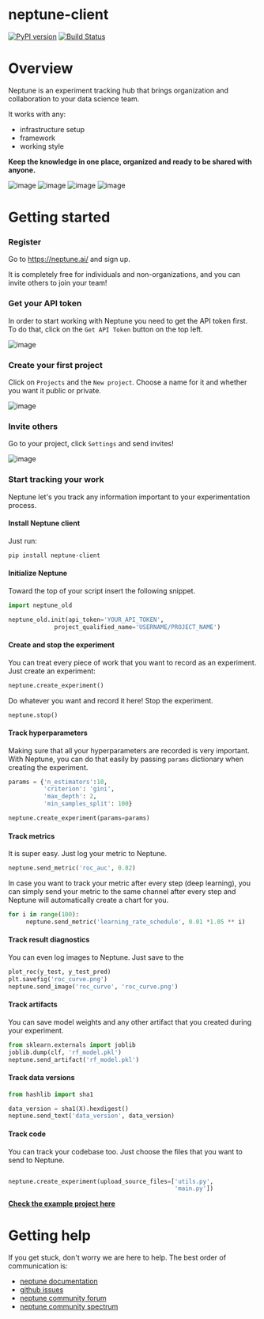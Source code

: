 # neptune-client
[![PyPI version](https://badge.fury.io/py/neptune-client.svg)](https://badge.fury.io/py/neptune-client)
[![Build Status](https://travis-ci.org/neptune-ai/neptune-client.svg?branch=master)](https://travis-ci.org/neptune-ai/neptune-client)

# Overview

Neptune is an experiment tracking hub that brings organization and collaboration to your data science team. 

It works with any:
* infrastructure setup
* framework
* working style

**Keep the knowledge in one place, organized and ready to be shared with anyone.**

![image](https://gist.githubusercontent.com/jakubczakon/f754769a39ea6b8fa9728ede49b9165c/raw/2f3a5577ac55595e8b9241d81a2de43a0fc663db/wiki.png)
![image](https://gist.githubusercontent.com/jakubczakon/f754769a39ea6b8fa9728ede49b9165c/raw/2a67f6ed1017d3f6a3dec6fe85d1727f3b41f533/neptune_quick_start.png)
![image](https://gist.githubusercontent.com/jakubczakon/f754769a39ea6b8fa9728ede49b9165c/raw/8aa4f35e29a2a5177e89a8ed5d1daa233b04b0b9/clf_report.png)
![image](https://gist.githubusercontent.com/jakubczakon/f754769a39ea6b8fa9728ede49b9165c/raw/8aa4f35e29a2a5177e89a8ed5d1daa233b04b0b9/ship_predictions.png)

# Getting started

### Register
Go to https://neptune.ai/ and sign up.

It is completely free for individuals and non-organizations, and you can invite others to join your team!

### Get your API token
In order to start working with Neptune you need to get the API token first.
To do that, click on the `Get API Token` button on the top left.

![image](https://gist.githubusercontent.com/jakubczakon/f754769a39ea6b8fa9728ede49b9165c/raw/e3776e605fea1fd5377c3ec748ba87b71cd8ef12/get_api_token.png)


### Create your first project
Click on `Projects` and the `New project`. Choose a name for it and whether you want it public or private.

![image](https://gist.githubusercontent.com/jakubczakon/f754769a39ea6b8fa9728ede49b9165c/raw/e3776e605fea1fd5377c3ec748ba87b71cd8ef12/new_project.png)


### Invite others
Go to your project, click `Settings` and send invites!

![image](https://gist.githubusercontent.com/jakubczakon/f754769a39ea6b8fa9728ede49b9165c/raw/e3776e605fea1fd5377c3ec748ba87b71cd8ef12/invite.png)

### Start tracking your work
Neptune let's you track any information important to your experimentation process.

#### Install Neptune client
Just run:

```bash
pip install neptune-client
```

#### Initialize Neptune
Toward the top of your script insert the following snippet.

```python
import neptune_old

neptune_old.init(api_token='YOUR_API_TOKEN',
             project_qualified_name='USERNAME/PROJECT_NAME')
```

#### Create and stop the experiment
You can treat every piece of work that you want to record as an experiment.
Just create an experiment:

```python
neptune.create_experiment()
```
Do whatever you want and record it here!
Stop the experiment.

```python
neptune.stop()
```

#### Track hyperparameters
Making sure that all your hyperparameters are recorded is very important.
With Neptune, you can do that easily by passing `params` dictionary when creating the experiment.

```python
params = {'n_estimators':10,
          'criterion': 'gini',
          'max_depth': 2,
          'min_samples_split': 100}

neptune.create_experiment(params=params)

```

#### Track metrics
It is super easy. Just log your metric to Neptune.

```python
neptune.send_metric('roc_auc', 0.82)
```

In case you want to track your metric after every step (deep learning), you
can simply send your metric to the same channel after every step and Neptune will
automatically create a chart for you.

```python
for i in range(100):
     neptune.send_metric('learning_rate_schedule', 0.01 *1.05 ** i) 
```

#### Track result diagnostics
You can even log images to Neptune. Just save to the 

```python
plot_roc(y_test, y_test_pred)
plt.savefig('roc_curve.png') 
neptune.send_image('roc_curve', 'roc_curve.png')
```

#### Track artifacts
You can save model weights and any other artifact that you created during your experiment.

```python
from sklearn.externals import joblib
joblib.dump(clf, 'rf_model.pkl')
neptune.send_artifact('rf_model.pkl')
```

#### Track data versions

```python
from hashlib import sha1

data_version = sha1(X).hexdigest()
neptune.send_text('data_version', data_version)
```

#### Track code
You can track your codebase too.
Just choose the files that you want to send to Neptune.

```python

neptune.create_experiment(upload_source_files=['utils.py', 
                                               'main.py'])
```

**[Check the example project here](https://ui.neptune.ai/jakub-czakon/quick-start/experiments)**


# Getting help
If you get stuck, don't worry we are here to help.
The best order of communication is:

 * [neptune documentation](https://docs.neptune.ai)
 * [github issues](https://github.com/neptune-ai/neptune-client/issues)
 * [neptune community forum](https://community.neptune.ai/)
 * [neptune community spectrum](https://spectrum.chat/neptune-community?tab=posts)
